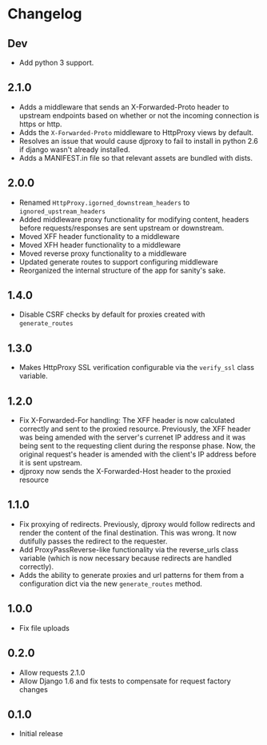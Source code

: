 # Changelog

## Dev
* Add python 3 support.

## 2.1.0
* Adds a middleware that sends an X-Forwarded-Proto header to upstream endpoints
  based on whether or not the incoming connection is https or http.
* Adds the `X-Forwarded-Proto` middleware to HttpProxy views by default.
* Resolves an issue that would cause djproxy to fail to install in python 2.6
  if django wasn't already installed.
* Adds a MANIFEST.in file so that relevant assets are bundled with dists.

## 2.0.0
* Renamed `HttpProxy.igorned_downstream_headers` to `ignored_upstream_headers`
* Added middleware proxy functionality for modifying content, headers before
  requests/responses are sent upstream or downstream.
* Moved XFF header functionality to a middleware
* Moved XFH header functionality to a middleware
* Moved reverse proxy functionality to a middleware
* Updated generate routes to support configuring middleware
* Reorganized the internal structure of the app for sanity's sake.

## 1.4.0
* Disable CSRF checks by default for proxies created with `generate_routes`

## 1.3.0
* Makes HttpProxy SSL verification configurable via the `verify_ssl` class
  variable.

## 1.2.0

* Fix X-Forwarded-For handling: The XFF header is now calculated correctly and
  sent to the proxied resource. Previously, the XFF header was being amended
  with the server's currenet IP address and it was being sent to the requesting
  client during the response phase. Now, the original request's header is
  amended with the client's IP address before it is sent upstream.
* djproxy now sends the X-Forwarded-Host header to the proxied resource

## 1.1.0

* Fix proxying of redirects. Previously, djproxy would follow redirects
  and render the content of the final destination. This was wrong. It now
  dutifully passes the redirect to the requester.
* Add ProxyPassReverse-like functionality via the reverse_urls class variable
  (which is now necessary because redirects are handled correctly).
* Adds the ability to generate proxies and url patterns for them from a
  configuration dict via the new `generate_routes` method.

## 1.0.0
* Fix file uploads

## 0.2.0
* Allow requests 2.1.0
* Allow Django 1.6 and fix tests to compensate for request factory changes

## 0.1.0
* Initial release
